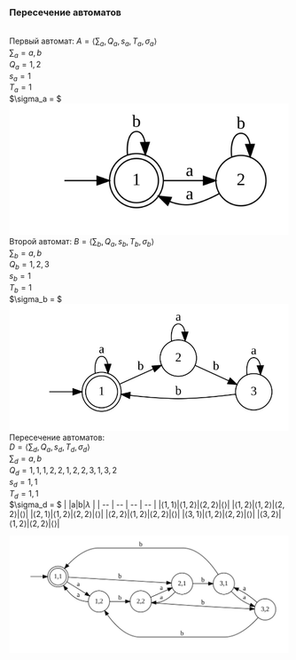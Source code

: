 ### Пересечение автоматов
\
Первый автомат:
$A= \langle \sum_a, Q_a, s_a, T_a, \sigma_a \rangle$
\
$\sum_a= {a,b}$\
$Q_a = {1,2}$\
$s_a = {1}$\
$T_a = {1}$\
$\sigma_a = $![GraphA](Test1(A).svg)\
Второй автомат:
$B= \langle \sum_b, Q_a, s_b, T_b, \sigma_b \rangle$
\
$\sum_b= {a,b}$\
$Q_b = {1,2,3}$\
$s_b = {1}$\
$T_b = {1}$\
$\sigma_b = $![GraphB](Test1(B).svg)\
Пересечение автоматов:
\
$D= \langle \sum_d, Q_a, s_d, T_d, \sigma_d \rangle$
\
$\sum_d= {a,b}$\
$Q_d = {1,1,1,2,2,1,2,2,3,1,3,2}$\
$s_d = {1,1}$\
$T_d = {1,1}$\
$\sigma_d = $ | |a|b|$\lambda$ |
 | -- | -- | -- | -- | 
|$\langle 1,1 \rangle$|$\langle 1,2 \rangle$|$\langle 2,2 \rangle$|$\langle  \rangle$|
|$\langle 1,2 \rangle$|$\langle 1,2 \rangle$|$\langle 2,2 \rangle$|$\langle  \rangle$|
|$\langle 2,1 \rangle$|$\langle 1,2 \rangle$|$\langle 2,2 \rangle$|$\langle  \rangle$|
|$\langle 2,2 \rangle$|$\langle 1,2 \rangle$|$\langle 2,2 \rangle$|$\langle  \rangle$|
|$\langle 3,1 \rangle$|$\langle 1,2 \rangle$|$\langle 2,2 \rangle$|$\langle  \rangle$|
|$\langle 3,2 \rangle$|$\langle 1,2 \rangle$|$\langle 2,2 \rangle$|$\langle  \rangle$|

![GraphD](Test1(Result).svg)